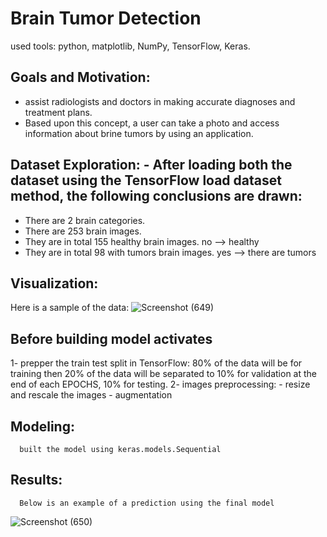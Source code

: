 # Brain Tumor Detection
  used tools: python, matplotlib, NumPy, TensorFlow, Keras.
  
  ## Goals and Motivation:
   - assist radiologists and doctors in making accurate diagnoses and treatment plans.
   - Based upon this concept, a user can take a photo and access information about brine tumors by using an application.
  ## Dataset Exploration:    - After loading both the dataset using the TensorFlow load dataset method, the following conclusions are drawn:
   - There are 2 brain categories.
   - There are 253 brain images.
   - They are in total 155 healthy brain images. no –> healthy
   - They are in total 98 with tumors brain images. yes –> there are tumors
  ## Visualization:
   Here is a sample of the data:
     ![Screenshot (649)](https://user-images.githubusercontent.com/80716758/160547946-bfec54d3-5234-4101-9290-a7461af2a257.png)
  ## Before building model activates
   1- prepper the train test split in TensorFlow:
      80% of the data will be for training
      then 20% of the data will be separated to 10% for validation at the end of each EPOCHS, 10% for testing.
   2- images preprocessing:
      - resize and rescale the images
      - augmentation
  ## Modeling:
      built the model using keras.models.Sequential
  ## Results:
      Below is an example of a prediction using the final model
   ![Screenshot (650)](https://user-images.githubusercontent.com/80716758/160552879-764fa9de-5496-447e-b0be-4a50b16c3e71.png)


